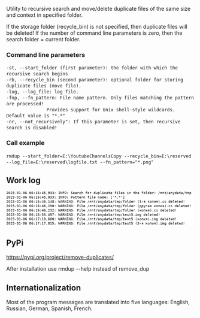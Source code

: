 Utility to recursive search and move/delete duplicate files of the same size and context in specified folder.

If the storage folder (recycle_bin) is not specified, then duplicate files will be deleted!
If the number of command line parameters is zero, then the search folder = current folder.

### Command line parameters
    -st, --start_folder (first parameter): the folder with which the recursive search begins
    -rb, --recycle_bin (second parameter): optional folder for storing duplicate files (move file).
    -log, --log_file: log file.
    -fnp, --fn_pattern: File name pattern. Only files matching the pattern are processed!
                   Provides support for Unix shell-style wildcards. Default value is "*.*"
    -nr, --not_recursively": If this parameter is set, then recursive search is disabled!

### Call example
    rmdup --start_folder=E:\YoutubeChannelsCopy --recycle_bin=E:\reserved --log_file=E:\reserved\logfile.txt --fn_pattern="*.png" 
## Work log
![alt text](https://github.com/octaprog7/remove_duplicates/blob/master/warn_del.png)
## PyPi
https://pypi.org/project/remove-duplicates/

After installation use rmdup --help instead of remove_dup

## Internationalization
Most of the program messages are translated into five languages: English, Russian, German, Spanish, French.